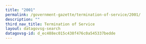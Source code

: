 ```yaml
---
title: "2001"
permalink: /government-gazette/termination-of-service/2001/
description: ""
third_nav_title: Termination of Service
layout: datagovsg-search
datagovsg-id: d_ec488ec015c438f476c0a545337bedde
---
```

